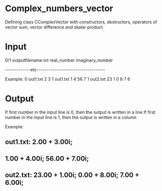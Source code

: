 # Complex_numbers_vector
Defining class CComplexVector with constructors, destructors, operators of vector sum, vector difference and skalar product

# Input
0/1 outputfilename.txt real_number imaginary_number

-------------etc-----------------------------------

Example: 
0 out1.txt 2 3
1 out1.txt 1 4 56 7
1 out2.txt 23 1 0 8 7 6

# Output
If first number in the input line is 0, then the output is written in a line 
If first number in the input line is 1, then the output is written in a column

Example:

out1.txt:
2.00 + 3.00i; 
----------
1.00 + 4.00i;
56.00 + 7.00i;
----------

out2.txt:
23.00 + 1.00i;
0.00 + 8.00i;
7.00 + 6.00i;
----------
